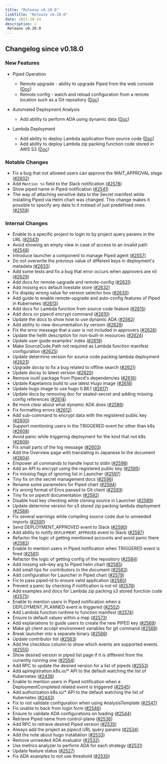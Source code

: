 ```yaml
---
title: "Release v0.20.0"
linkTitle: "Release v0.20.0"
date: 2021-10-14
description: >
 Release v0.20.0
---
```


## Changelog since v0.18.0

### New Features

* Piped Operation
    - Remote upgrade - ability to upgrade Piped from the web console ([Doc]((https://pipecd.dev/docs/operator-manual/piped/remote-upgrade-remote-config/#remote-upgrade)))
    - Remote config - watch and reload configuration from a remote location such as a Git repository ([Doc](](https://pipecd.dev/docs/operator-manual/piped/remote-upgrade-remote-config/#remote-upgrade)))

* Automated Deployment Analysis
    - Add ability to perform ADA using dynamic data ([Doc](https://pipecd.dev/docs/user-guide/automated-deployment-analysis/#strategies))

* Lambda Deployment
    - Add ability to deploy Lambda application from source code ([Doc](https://pipecd.dev/docs/user-guide/configuring-deployment/lambda/#deploy-source-code-directly-as-lambda-function))
    - Add ability to deploy Lambda zip packing function code stored in AWS S3 ([Doc](https://pipecd.dev/docs/user-guide/configuring-deployment/lambda/#deploy-zip-file-archives-as-lambda-function))


### Notable Changes

* Fix a bug that not allowed users can approve the WAIT_APPROVAL stage ([#2602](https://github.com/pipe-cd/pipe/pull/2602))
* Add `Mention to` field to the Slack notification ([#2578](https://github.com/pipe-cd/pipe/pull/2578))
* Show piped name in Piped notification ([#2541](https://github.com/pipe-cd/pipe/pull/2541))
* The way of attaching sensitive data to the Secret manifest while installing Piped via Helm chart was changed. This change makes it possible to specify any data to it instead of just predefined ones. ([#2559](https://github.com/pipe-cd/pipe/pull/2559))

### Internal Changes

* Enable to a specific project to login to by project query params in the URL ([#2543](https://github.com/pipe-cd/pipe/pull/2543))
* Avoid showing an empty view in case of access to an invalid path ([#2548](https://github.com/pipe-cd/pipe/pull/2548))
* Introduce launcher a component to manage Piped agent ([#2557](https://github.com/pipe-cd/pipe/pull/2557))
* Do not overwrite the previous value of different keys in deployment's metadata ([#2633](https://github.com/pipe-cd/pipe/pull/2633))
* Add some tests and fix a bug that error occurs when approvers are nil ([#2629](https://github.com/pipe-cd/pipe/pull/2629))
* Add docs for remote-upgrade and remote-config ([#2631](https://github.com/pipe-cd/pipe/pull/2631))
* Add missing ecs default livestate store ([#2632](https://github.com/pipe-cd/pipe/pull/2632))
* Fix display wrong value for version selector box ([#2630](https://github.com/pipe-cd/pipe/pull/2630))
* Add guide to enable remote-upgrade and auto-config features of Piped in Kubernetes ([#2613](https://github.com/pipe-cd/pipe/pull/2613))
* Add docs for Lambda function from source code feature ([#2615](https://github.com/pipe-cd/pipe/pull/2615))
* Add docs on pipectl encrypt command ([#2610](https://github.com/pipe-cd/pipe/pull/2610))
* Update the docs to show how to use dynamic ADA ([#2562](https://github.com/pipe-cd/pipe/pull/2562))
* Add ability to view documentation by version ([#2628](https://github.com/pipe-cd/pipe/pull/2628))
* Fix the error message that a user is not included in approvers ([#2626](https://github.com/pipe-cd/pipe/pull/2626))
* Update the helth description for non-built-in resources ([#2624](https://github.com/pipe-cd/pipe/pull/2624))
* Update user guide examples' index ([#2619](https://github.com/pipe-cd/pipe/pull/2619))
* Make SourceCode.Path not required as Lambda function manifest configuration ([#2625](https://github.com/pipe-cd/pipe/pull/2625))
* Update determine version for source code packing lambda deployment ([#2623](https://github.com/pipe-cd/pipe/pull/2623))
* Upgrade docsy to fix a bug related to offline search ([#2621](https://github.com/pipe-cd/pipe/pull/2621))
* Update docsy to latest version ([#2620](https://github.com/pipe-cd/pipe/pull/2620))
* Remove ioutil package from Pipecd's dependencies ([#2616](https://github.com/pipe-cd/pipe/pull/2616))
* Update Kapetanios build to use latest Hugo image ([#2618](https://github.com/pipe-cd/pipe/pull/2618))
* Update hugo image to use hugo 0.88.1 ([#2617](https://github.com/pipe-cd/pipe/pull/2617))
* Update docs by removing doc for sealed-secret and adding missing config references ([#2614](https://github.com/pipe-cd/pipe/pull/2614))
* Be more clear about what dynamic ADA does ([#2586](https://github.com/pipe-cd/pipe/pull/2586))
* Fix formatting errors ([#2612](https://github.com/pipe-cd/pipe/pull/2612))
* Add sub-command to encrypt data with the registered public key ([#2600](https://github.com/pipe-cd/pipe/pull/2600))
* Support mentioning users in the TRIGGERED event for other than k8s ([#2608](https://github.com/pipe-cd/pipe/pull/2608))
* Avoid panic while triggering deployment for the kind that not k8s ([#2606](https://github.com/pipe-cd/pipe/pull/2606))
* Fix small parts of the log message ([#2603](https://github.com/pipe-cd/pipe/pull/2603))
* Add the Overview page with translating in Japanese to the document ([#2604](https://github.com/pipe-cd/pipe/pull/2604))
* Empower all commands to handle input to stdin ([#2598](https://github.com/pipe-cd/pipe/pull/2598))
* Add an API to encrypt using the registered public key ([#2595](https://github.com/pipe-cd/pipe/pull/2595))
* Fix missing flags of ignoring list in Launcher ([#2597](https://github.com/pipe-cd/pipe/pull/2597))
* Tiny fix on the secret management docs ([#2596](https://github.com/pipe-cd/pipe/pull/2596))
* Rename some parameters for Piped chart ([#2594](https://github.com/pipe-cd/pipe/pull/2594))
* Fix wrong format of Envs passed to Git client ([#2593](https://github.com/pipe-cd/pipe/pull/2593))
* Tiny fix on pipectl documentation ([#2592](https://github.com/pipe-cd/pipe/pull/2592))
* Disable host key checking while cloning source in Launcher ([#2589](https://github.com/pipe-cd/pipe/pull/2589))
* Update determine version for s3 stored zip packing lambda deployment ([#2588](https://github.com/pipe-cd/pipe/pull/2588))
* Fix several warnings while compiling source code due to unneeded imports ([#2591](https://github.com/pipe-cd/pipe/pull/2591))
* Send DEPLOYMENT_APPROVED event to Slack ([#2590](https://github.com/pipe-cd/pipe/pull/2590))
* Add ability to notify `DEPLOYMENT_APPROVED` event to Slack ([#2587](https://github.com/pipe-cd/pipe/pull/2587))
* Refactor the logic of getting mentioned accounts and avoid panic there ([#2582](https://github.com/pipe-cd/pipe/pull/2582))
* Enable to mention users in Piped notification when TRIGGERED event is fired ([#2581](https://github.com/pipe-cd/pipe/pull/2581))
* Refactor the logic of getting config of the repository ([#2584](https://github.com/pipe-cd/pipe/pull/2584))
* Add missing ssh-key arg to Piped helm chart ([#2585](https://github.com/pipe-cd/pipe/pull/2585))
* Add small tips for contributors to the document ([#2583](https://github.com/pipe-cd/pipe/pull/2583))
* Add configuration for Launcher in Piped chart ([#2579](https://github.com/pipe-cd/pipe/pull/2579))
* Fix to pass piped-id to ensure valid application ([#2580](https://github.com/pipe-cd/pipe/pull/2580))
* Prevent a panic by checking if notification is not nil ([#2576](https://github.com/pipe-cd/pipe/pull/2576))
* Add examples and docs for Lambda zip packing s3 stored function code ([#2575](https://github.com/pipe-cd/pipe/pull/2575))
* Enable to mention users in Piped notification when a DEPLOYMENT_PLANNED event is triggered ([#2552](https://github.com/pipe-cd/pipe/pull/2552))
* Add Lambda function runtime to function manifest ([#2574](https://github.com/pipe-cd/pipe/pull/2574))
* Ensure to default values within a map ([#2573](https://github.com/pipe-cd/pipe/pull/2573))
* Add explanations to guide users to create the new PIPED key ([#2569](https://github.com/pipe-cd/pipe/pull/2569))
* Make git client accept environment variables for git command ([#2568](https://github.com/pipe-cd/pipe/pull/2568))
* Break launcher into a separate binary ([#2566](https://github.com/pipe-cd/pipe/pull/2566))
* Update contributor list ([#2563](https://github.com/pipe-cd/pipe/pull/2563))
* Add the checkbox column to show which events are supported events. ([#2555](https://github.com/pipe-cd/pipe/pull/2555))
* Show desired version in piped list page if it is different from the currently running one ([#2554](https://github.com/pipe-cd/pipe/pull/2554))
* Add RPC to update the desired version for a list of pipeds ([#2553](https://github.com/pipe-cd/pipe/pull/2553))
* Add apiregistration.k8s.io/* API to the default watching the list of Kubernetes ([#2438](https://github.com/pipe-cd/pipe/pull/2438))
* Enable to mention users in Piped notification when a DeploymentCompleted related event is triggered ([#2545](https://github.com/pipe-cd/pipe/pull/2545))
* Add authorization.k8s.io/* API to the default watching the list of Kubernetes ([#2443](https://github.com/pipe-cd/pipe/pull/2443))
* Fix to not validate configuration when using AnalysisTemplate ([#2547](https://github.com/pipe-cd/pipe/pull/2547))
* Fix unable to back from login form ([#2546](https://github.com/pipe-cd/pipe/pull/2546))
* Ensure to validate ADA configurations on loading ([#2544](https://github.com/pipe-cd/pipe/pull/2544))
* Retrieve Piped name from control-plane ([#2536](https://github.com/pipe-cd/pipe/pull/2536))
* Add RPC to retrieve desired Piped version ([#2535](https://github.com/pipe-cd/pipe/pull/2535))
* Always add the project as pipecd URL query params ([#2534](https://github.com/pipe-cd/pipe/pull/2534))
* Add the note about hugo installation ([#2533](https://github.com/pipe-cd/pipe/pull/2533))
* Remove unneeded ADA evaluator ([#2532](https://github.com/pipe-cd/pipe/pull/2532))
* Use metrics analyzer to perform ADA for each strategy ([#2531](https://github.com/pipe-cd/pipe/pull/2531))
* Update feature status ([#2527](https://github.com/pipe-cd/pipe/pull/2527))
* Fix ADA examples to not use threshold ([#2530](https://github.com/pipe-cd/pipe/pull/2530))
